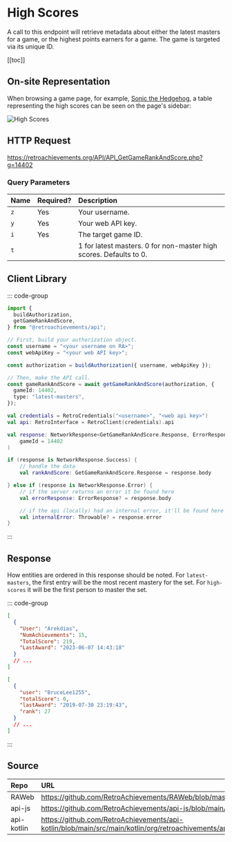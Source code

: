 <script setup>
import SampleRequest from '../components/SampleRequest.vue';
</script>

# High Scores

A call to this endpoint will retrieve metadata about either the latest masters for a game, or the highest points earners for a game. The game is targeted via its unique ID.

[[toc]]

## On-site Representation

When browsing a game page, for example, [Sonic the Hedgehog](https://retroachievements.org/game/1), a table representing the high scores can be seen on the page's sidebar:

![High Scores](/high-scores.png)

## HTTP Request

<SampleRequest httpVerb="GET">https://retroachievements.org/API/API_GetGameRankAndScore.php?g=14402</SampleRequest>

### Query Parameters

| Name | Required? | Description                                                        |
| :--- | :-------- | :----------------------------------------------------------------- |
| `z`  | Yes       | Your username.                                                     |
| `y`  | Yes       | Your web API key.                                                  |
| `i`  | Yes       | The target game ID.                                                |
| `t`  |           | 1 for latest masters. 0 for non-master high scores. Defaults to 0. |

## Client Library

::: code-group

```ts [NodeJS]
import {
  buildAuthorization,
  getGameRankAndScore,
} from "@retroachievements/api";

// First, build your authorization object.
const username = "<your username on RA>";
const webApiKey = "<your web API key>";

const authorization = buildAuthorization({ username, webApiKey });

// Then, make the API call.
const gameRankAndScore = await getGameRankAndScore(authorization, {
  gameId: 14402,
  type: "latest-masters",
});
```

```kotlin [Kotlin]
val credentials = RetroCredentials("<username>", "<web api key>")
val api: RetroInterface = RetroClient(credentials).api

val response: NetworkResponse<GetGameRankAndScore.Response, ErrorResponse> = api.getGameRankAndScore(
    gameId = 14402
)

if (response is NetworkResponse.Success) {
    // handle the data
    val rankAndScore: GetGameRankAndScore.Response = response.body

} else if (response is NetworkResponse.Error) {
    // if the server returns an error it be found here
    val errorResponse: ErrorResponse? = response.body

    // if the api (locally) had an internal error, it'll be found here
    val internalError: Throwable? = response.error
}
```

:::

## Response

How entities are ordered in this response should be noted. For `latest-masters`, the first entry will be the most recent mastery for the set. For `high-scores` it will be the first person to master the set.

::: code-group

```json [HTTP Response]
[
  {
    "User": "Arekdias",
    "NumAchievements": 15,
    "TotalScore": 219,
    "LastAward": "2023-06-07 14:43:18"
  }
  // ...
]
```

```json [NodeJS]
[
  {
    "user": "BruceLee1255",
    "totalScore": 0,
    "lastAward": "2019-07-30 23:19:43",
    "rank": 27
  }
  // ...
]
```

:::

## Source

| Repo       | URL                                                                                                                  |
| :--------- | :------------------------------------------------------------------------------------------------------------------- |
| RAWeb      | https://github.com/RetroAchievements/RAWeb/blob/master/public/API/API_GetGameRankAndScore.php                        |
| api-js     | https://github.com/RetroAchievements/api-js/blob/main/src/game/getGameRankAndScore.ts                                |
| api-kotlin | https://github.com/RetroAchievements/api-kotlin/blob/main/src/main/kotlin/org/retroachivements/api/RetroInterface.kt |
